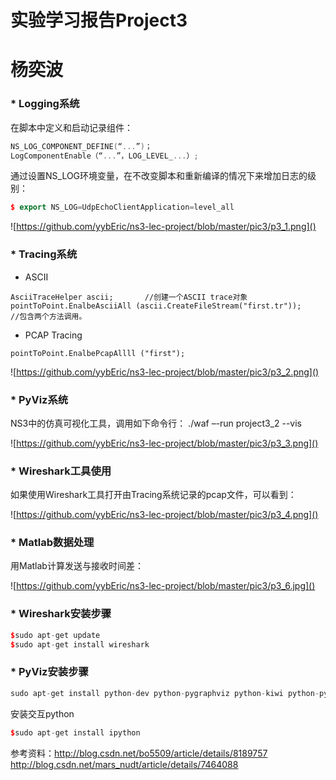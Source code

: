 实验学习报告Project3
==
杨奕波
========
### * Logging系统
在脚本中定义和启动记录组件：
```cpp
NS_LOG_COMPONENT_DEFINE(“...”)；
LogComponentEnable（“...”，LOG_LEVEL_...）;
```
通过设置NS_LOG环境变量，在不改变脚本和重新编译的情况下来增加日志的级别：
```cpp
$ export NS_LOG=UdpEchoClientApplication=level_all
```
![https://github.com/yybEric/ns3-lec-project/blob/master/pic3/p3_1.png]()<br>
### * Tracing系统<br>
* ASCII
```cp
AsciiTraceHelper ascii;       //创建一个ASCII trace对象
pointToPoint.EnalbeAsciiAll (ascii.CreateFileStream("first.tr"));    //包含两个方法调用。
```
* PCAP Tracing
```cp
pointToPoint.EnalbePcapAllll ("first");
```

![https://github.com/yybEric/ns3-lec-project/blob/master/pic3/p3_2.png]()<br>
### * PyViz系统<br>
NS3中的仿真可视化工具，调用如下命令行：
./waf –-run project3_2 --vis<br>

![https://github.com/yybEric/ns3-lec-project/blob/master/pic3/p3_3.png]()<br>

### * Wireshark工具使用<br>
如果使用Wireshark工具打开由Tracing系统记录的pcap文件，可以看到：

![https://github.com/yybEric/ns3-lec-project/blob/master/pic3/p3_4.png]()<br>
### * Matlab数据处理<br>
用Matlab计算发送与接收时间差：

![https://github.com/yybEric/ns3-lec-project/blob/master/pic3/p3_6.jpg]()<br>
### * Wireshark安装步骤<br>
```cpp
$sudo apt-get update
$sudo apt-get install wireshark
```
### * PyViz安装步骤<br>
```cpp
sudo apt-get install python-dev python-pygraphviz python-kiwi python-pygoocanvas python-gnome2 python-gnomedesktop python-rsvg
```
安装交互python
```cpp
$sudo apt-get install ipython
```
参考资料：http://blog.csdn.net/bo5509/article/details/8189757 <br>
http://blog.csdn.net/mars_nudt/article/details/7464088 <br>
